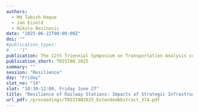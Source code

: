 ```yaml
---
authors:
  - Md Tabish Haque
  - Jan Eisold
  - Nikola Besinovic
date: "2025-06-22T00:00:00Z"
doi: ""
#publication_types:
#  - "1"
publication: The 12th Triennial Symposium on Transportation Analysis conference
publication_short: TRISTAN 2025
summary: ""
session: "Resilience"
day: "Friday"
slot_no: "14"
slot: "10:30-12:00, Friday June 27"
title: "Resilience of Railway Stations: Impacts of Strategic Infrastructure Modifications"
url_pdf: /proceedings/TRISTAN2025_ExtendedAbstract_374.pdf
---
```

